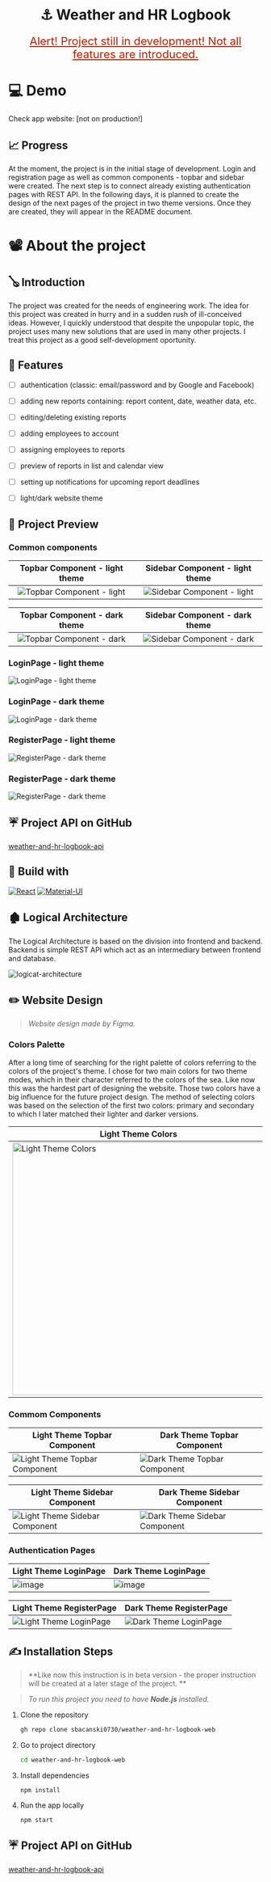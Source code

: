 <h1 style='text-align: center'>
    ⚓ Weather and HR Logbook
</h1>

<p style='text-align: center; font-size: 22px;text-decoration: underline;color:#bb2102 '>Alert! Project still in development! Not all features are introduced.</p>


# 💻 Demo

Check app website: [not on production!]

## 📈 Progress
At the moment, the project is in the initial stage of development. Login and registration page as well as common components - topbar and sidebar were created. The next step is to connect already existing authentication pages with REST API. In the following days, it is planned to create the design of the next pages of the project in two theme versions. Once they are created, they will appear in the README document.


# 📽️ About the project


## 🪕 Introduction

The project was created for the needs of engineering work. The idea for this project was created in hurry and in a sudden rush of ill-conceived ideas. However, I quickly understood that despite the unpopular topic, the project uses many new solutions that are used in many other projects. I treat this project as a good self-development oportunity.

## 🦐 Features

- [ ] authentication (classic: email/password and by Google and Facebook)
- [ ] adding new reports containing: report content, date, weather data, etc.
- [ ] editing/deleting existing reports
- [ ] adding employees to account
- [ ] assigning employees to reports
- [ ] preview of reports in list and calendar view
- [ ] setting up notifications for upcoming report deadlines
- [ ] light/dark website theme


## 🔭 Project Preview

### Common components
Topbar Component - light theme   |  Sidebar Component - light theme
:-------------------------:|:-------------------------:
![Topbar Component - light](https://user-images.githubusercontent.com/72625642/221603224-4a1d81b7-83cc-4a9a-b63f-3b4059502a96.png)  |  ![Sidebar Component - light](https://user-images.githubusercontent.com/72625642/221603352-77ae8e02-476c-446f-80e8-22c04435a6d8.png)

Topbar Component - dark theme  |  Sidebar Component - dark theme
:-------------------------:|:-------------------------:
![Topbar Component - dark](https://user-images.githubusercontent.com/72625642/221439231-e685429e-fb6c-4a66-8b7f-1b990c8d6ffb.png)  |  ![Sidebar Component - dark](https://user-images.githubusercontent.com/72625642/221440836-9d6b5d5e-4926-47bb-ba48-01853b5fb473.png)

### LoginPage - light theme
![LoginPage - light theme](https://user-images.githubusercontent.com/72625642/221604419-2c08ce46-1704-4538-9638-5d334795a738.png)

### LoginPage - dark theme
![LoginPage - dark theme](https://user-images.githubusercontent.com/72625642/221439253-ac1f32d1-d46c-41f6-80a2-18f20ac3aaba.png)

### RegisterPage - light theme
![RegisterPage - dark theme](https://user-images.githubusercontent.com/72625642/221604479-6e1ed964-59ba-4132-b19a-488630e1cf7d.png)

### RegisterPage - dark theme
![RegisterPage - dark theme](https://user-images.githubusercontent.com/72625642/221439280-6c16c134-c89b-4df1-9fc5-169d933e0125.png)


## ☔ Project API on GitHub

[weather-and-hr-logbook-api](https://github.com/sbacanski0730/weather-and-hr-logbook-api)


## 🚀 Build with

[![React](https://skillicons.dev/icons?i=react&theme=light)](https://pl.reactjs.org/) [![Material-UI](https://skillicons.dev/icons?i=materialui&theme=light)](https://mui.com/)


## 🏚️ Logical Architecture

The Logical Architecture is based on the division into frontend and backend.
Backend is simple REST API which act as an intermediary between frontend and database.

![logicat-architecture](https://user-images.githubusercontent.com/72625642/221438672-9f43bca8-4534-4ee3-a856-13b72b393865.png)


## ✏️ Website Design

> *Website design made by Figma.*

### Colors Palette
After a long time of searching for the right palette of colors referring to the colors of the project's theme. I chose for two main colors for two theme modes, which in their character referred to the colors of the sea. Like now this was the hardest part of designing the website. Those two colors have a big influence for the future project design. The method of selecting colors was based on the selection of the first two colors: primary and secondary to which I later matched their lighter and darker versions.

| Light Theme Colors | Dark Theme Colors |
| ------------------ | ----------------- | 
| <img src='https://user-images.githubusercontent.com/72625642/221609248-c0aea215-7588-426c-9f50-a1cdbad699d1.png' alt='Light Theme Colors' width='500'/> | <img src='https://user-images.githubusercontent.com/72625642/221609015-365e42f6-7417-4e70-b634-fcab57128c6a.png' alt='Dark Theme Colors' width='500'/> | 

### Commom Components

| Light Theme Topbar Component | Dark Theme Topbar Component |
| ------------------ | ----------------- | 
|![Light Theme Topbar Component](https://user-images.githubusercontent.com/72625642/221673384-7a3abe81-b9eb-440f-80d3-1f732cedd8db.png) |![Dark Theme Topbar Component](https://user-images.githubusercontent.com/72625642/221673501-f14681bc-3025-49fa-b9ab-0f6f3151c617.png) |

| Light Theme Sidebar Component | Dark Theme Sidebar Component |
| ------------------ | ----------------- | 
|![Light Theme Sidebar Component](https://user-images.githubusercontent.com/72625642/221673654-db2776d0-07b1-4d05-b8f8-0325c83df4bd.png) |![Dark Theme Sidebar Component](https://user-images.githubusercontent.com/72625642/221673727-c45f27ee-8419-4942-9a18-7497345476c4.png) |

### Authentication Pages

| Light Theme LoginPage | Dark Theme LoginPage |
|-----------------------|---------------------|
|![image](https://user-images.githubusercontent.com/72625642/221671976-60573aa7-8f00-4aa6-9fca-4417129a170e.png)|![image](https://user-images.githubusercontent.com/72625642/221672155-3b8a41d6-b30b-4f74-8186-d39ecc1b0f7d.png)|

| Light Theme RegisterPage | Dark Theme RegisterPage |
|-----------------------|---------------------|
| ![Light Theme LoginPage](https://user-images.githubusercontent.com/72625642/221653879-2130cc8d-ec72-42d4-95d2-4d15acf56225.png) | ![Dark Theme LoginPage](https://user-images.githubusercontent.com/72625642/221670038-45a89d26-5d79-4f5d-ab4d-acfe769ab09c.png) |


## ✍️ Installation Steps

>**Like now this instruction is in beta version - the proper instruction will be created at a later stage of the project. **

> *To run this project you need to have **Node.js** installed.*

1. Clone the repository

    ```bash
    gh repo clone sbacanski0730/weather-and-hr-logbook-web
    ```

2. Go to project directory

    ```bash
    cd weather-and-hr-logbook-web
    ```

3. Install dependencies

    ```
    npm install
    ```

4. Run the app locally

    ```
    npm start
    ```

## ☔ Project API on GitHub

[weather-and-hr-logbook-api](https://github.com/sbacanski0730/weather-and-hr-logbook-api)
